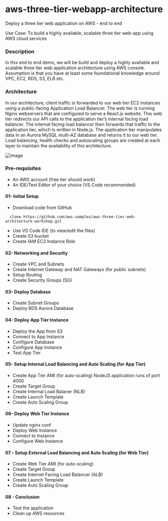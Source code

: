 # aws-three-tier-webapp-architecture
Deploy a three tier web application on AWS - end to end

Use Case: To build a highly available, scalable three tier web-app using AWS cloud services

### Description

In this end to end demo, we will be build and deploy a highly available and scalable three tier web  application architecture using AWS console. Assumption is that you have at least some foundational knowledge around VPC, EC2, RDS, S3, ELB etc.


### Architecture 

In our architecture, client traffic is forwarded to our web tier EC2 instances using a public-facing Application Load Balancer. The web tier is running Nginx webservers that are configured to serve a React.js website. This web tier redirects our API calls to the application tier’s internal facing load balancer. The internal facing load balancer then forwards that traffic to the application tier, which is written in Node.js. The application tier manipulates data in an Aurora MySQL multi-AZ database and returns it to our web tier. Load balancing, health checks and autoscaling groups are created at each layer to maintain the availability of this architecture.

![image](https://github.com/amazinglyaws/aws-three-tier-webapp-architecture/assets/133778900/b7a167a9-cdee-4d09-b6c9-e7ce8d1176e1)

### Pre-requisites
- An AWS account (free tier should work)
- An IDE/Text Editor of your choice (VS Code recommended)
  
#### 01- Initial Setup
- Download code from GitHub
```
  clone https://github.com/aws-samples/aws-three-tier-web-architecture-workshop.git
```
- Use VS Code IDE (to view/edit the files)
- Create S3 bucket
- Create IAM EC2 Instance Role

#### 02- Networking and Security
- Create VPC and Subnets
- Create Internet Gateway and NAT Gateways (for public subnets)
- Setup Routing
- Create Security Groups (SG)

#### 03- Deploy Database
- Create Subnet Groups
- Deploy RDS Aurora Database

#### 04- Deploy App Tier Instance
- Deploy the App from S3
- Connect to App Instance
- Configure Database
- Configure App Instance
- Test App Tier

#### 05- Setup Internal Load Balancing and Auto Scaling (for App Tier)
- Create App Tier AMI (for auto-scaling)
  NodeJS application runs of port 4000
- Create Target Group
- Create Internal Load Balaner (NLB)
- Create Launch Template
- Create Auto Scaling Group

#### 06- Deploy Web Tier Instance
- Update nginx conf
- Deploy Web Instance
- Connect to Instance
- Configure Web Instance

#### 07 - Setup External Load Balancing and Auto Scaling (for Web Tier)
- Create Web Tier AMI (for auto-scaling)
- Create Target Group
- Create Internet Facing Load Balancer (ALB)
- Create Launch Template
- Create Auto Scaling Group

#### 08 - Conclusion
- Test the application
- Clean up AWS resources
